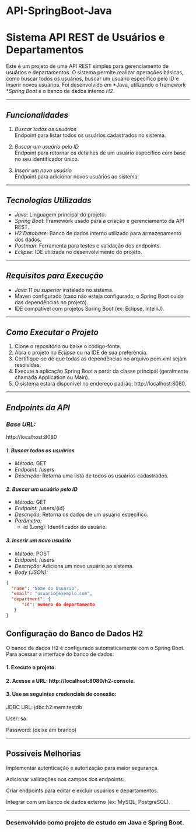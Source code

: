 # API-SpringBoot-Java

# Sistema API REST de Usuários e Departamentos

Este é um projeto de uma API REST simples para gerenciamento de usuários e departamentos. O sistema permite realizar operações básicas, como buscar todos os usuários, buscar um usuário específico pelo ID e inserir novos usuários. Foi desenvolvido em *Java, utilizando o framework **Spring Boot* e o banco de dados interno *H2*. 

---

## *Funcionalidades*

1. *Buscar todos os usuários*  
   Endpoint para listar todos os usuários cadastrados no sistema.

2. *Buscar um usuário pelo ID*  
   Endpoint para retornar os detalhes de um usuário específico com base no seu identificador único.

3. *Inserir um novo usuário*  
   Endpoint para adicionar novos usuários ao sistema.

---

## *Tecnologias Utilizadas*

- *Java*: Linguagem principal do projeto.  
- *Spring Boot*: Framework usado para a criação e gerenciamento da API REST.  
- *H2 Database*: Banco de dados interno utilizado para armazenamento dos dados.  
- *Postman*: Ferramenta para testes e validação dos endpoints.  
- *Eclipse*: IDE utilizada no desenvolvimento do projeto.

---

## *Requisitos para Execução*

- *Java 11 ou superior* instalado no sistema.
- Maven configurado (caso não esteja configurado, o Spring Boot cuida das dependências no projeto).  
- IDE compatível com projetos Spring Boot (ex: Eclipse, IntelliJ).  

---

## *Como Executar o Projeto*

1. Clone o repositório ou baixe o código-fonte.  
2. Abra o projeto no *Eclipse* ou na IDE de sua preferência.  
3. Certifique-se de que todas as dependências no arquivo pom.xml sejam resolvidas.  
4. Execute a aplicação Spring Boot a partir da classe principal (geralmente chamada Application ou Main).  
5. O sistema estará disponível no endereço padrão: http://localhost:8080.

---

## *Endpoints da API*

### *Base URL:*  
http://localhost:8080

#### *1. Buscar todos os usuários*  
- *Método:* GET  
- *Endpoint:* /users  
- *Descrição:* Retorna uma lista de todos os usuários cadastrados.  

#### *2. Buscar um usuário pelo ID*  
- *Método:* GET  
- *Endpoint:* /users/{id}  
- *Descrição:* Retorna os dados de um usuário específico.  
- *Parâmetro:*  
  - id (Long): Identificador do usuário.

#### *3. Inserir um novo usuário*  
- *Método:* POST  
- *Endpoint:* /users  
- *Descrição:* Adiciona um novo usuário ao sistema.  
- *Body (JSON):*  
```json
{
  "name": "Nome do Usuário",
  "email": "usuario@exemplo.com",
  "department": {
      "id": numero do departamento
   }
}
```

## Configuração do Banco de Dados H2

O banco de dados H2 é configurado automaticamente com o Spring Boot. Para acessar a interface do banco de dados:

#### 1. Execute o projeto.


#### 2. Acesse a URL: http://localhost:8080/h2-console.


#### 3. Use as seguintes credenciais de conexão:

JDBC URL: jdbc:h2:mem:testdb

User: sa

Password: (deixe em branco)





---

## Possíveis Melhorias

Implementar autenticação e autorização para maior segurança.

Adicionar validações nos campos dos endpoints.

Criar endpoints para editar e excluir usuários e departamentos.

Integrar com um banco de dados externo (ex: MySQL, PostgreSQL).



---

### Desenvolvido como projeto de estudo em Java e Spring Boot.

